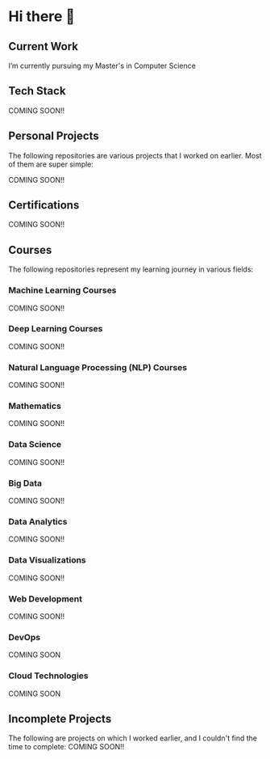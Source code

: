 # Hi there 👋


## Current Work

I’m currently pursuing my Master's in Computer Science

## Tech Stack
COMING SOON!!

## Personal Projects

The following repositories are various projects that I worked on earlier. Most of them are super simple: 

COMING SOON!!

## Certifications 
COMING SOON!!

## Courses

The following repositories represent my learning journey in various fields:

### Machine Learning Courses
COMING SOON!!


### Deep Learning Courses
COMING SOON!!


### Natural Language Processing (NLP) Courses
COMING SOON!!


### Mathematics
COMING SOON!!

### Data Science
COMING SOON!!

### Big Data
COMING SOON!!

### Data Analytics
COMING SOON!!

### Data Visualizations
COMING SOON!!

### Web Development 
COMING SOON!!

### DevOps
COMING SOON

### Cloud Technologies
COMING SOON





## Incomplete Projects

The following are projects on which I worked earlier, and I couldn't find the time to complete:
COMING SOON!!

